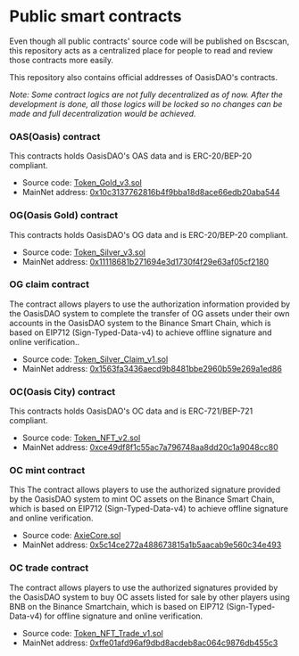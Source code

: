 # Public smart contracts

Even though all public contracts' source code will be published
on Bscscan, this repository acts as a centralized place
for people to read and review those contracts more easily.

This repository also contains official addresses of OasisDAO's contracts.

*Note: Some contract logics are not fully decentralized as of now.
After the development is done, all those logics will be locked
so no changes can be made and full decentralization would be achieved.*

### OAS(Oasis) contract

This contracts holds OasisDAO's OAS data and is ERC-20/BEP-20 compliant.

* Source code: [Token_Gold_v3.sol](contracts/oas/Token_Gold_v3.sol)
* MainNet address: <a href="https://bscscan.com/address/0x10c3137762816b4f9bba18d8ace66edb20aba544" target="_blank">0x10c3137762816b4f9bba18d8ace66edb20aba544</a>

### OG(Oasis Gold) contract

This contracts holds OasisDAO's OG data and is ERC-20/BEP-20 compliant.

* Source code: [Token_Silver_v3.sol](contracts/og/Token_Silver_v3.sol)
* MainNet address: <a href="https://bscscan.com/address/0x11118681b271694e3d1730f4f29e63af05cf2180" target="_blank">0x11118681b271694e3d1730f4f29e63af05cf2180</a>

### OG claim contract

The contract allows players to use the authorization information provided by the OasisDAO system to complete the transfer of OG assets under their own accounts in the OasisDAO system to the Binance Smart Chain, which is based on EIP712 (Sign-Typed-Data-v4) to achieve offline signature and online verification..

* Source code: [Token_Silver_Claim_v1.sol](contracts/og/Token_Silver_Claim_v1.sol)
* MainNet address: <a href="https://bscscan.com/address/0x1563fa3436aecd9b8481bbe2960b59e269a1ed86" target="_blank">0x1563fa3436aecd9b8481bbe2960b59e269a1ed86</a>

### OC(Oasis City) contract

This contracts holds OasisDAO's OC data and is ERC-721/BEP-721 compliant.

* Source code: [Token_NFT_v2.sol](contracts/nft/Token_NFT_v2.sol)
* MainNet address: <a href="https://bscscan.com/address/0xce49df8f1c55ac7a796748aa8dd20c1a9048cc80" target="_blank">0xce49df8f1c55ac7a796748aa8dd20c1a9048cc80</a>

### OC mint contract

This The contract allows players to use the authorized signature provided by the OasisDAO system to mint OC assets on the Binance Smart Chain, which is based on EIP712 (Sign-Typed-Data-v4) to achieve offline signature and online verification.

* Source code: [AxieCore.sol](contracts/nft/Token_NFT_Mint_v1.sol)
* MainNet address: <a href="https://bscscan.com/address/0x5c14ce272a488673815a1b5aacab9e560c34e493" target="_blank">0x5c14ce272a488673815a1b5aacab9e560c34e493</a>

### OC trade contract

The contract allows players to use the authorized signatures provided by the OasisDAO system to buy OC assets listed for sale by other players using BNB on the Binance Smartchain, which is based on EIP712 (Sign-Typed-Data-v4) for offline signature and online verification.

* Source code: [Token_NFT_Trade_v1.sol](contracts/nft/Token_NFT_Trade_v1.sol)
* MainNet address: <a href="https://bscscan.com/address/0xffe01afd96af9dbd8acdeb8ac064c9876db455c3" target="_blank">0xffe01afd96af9dbd8acdeb8ac064c9876db455c3</a>
